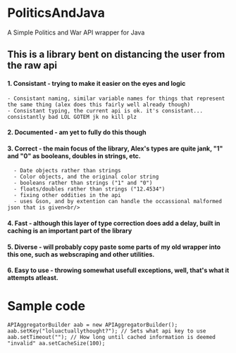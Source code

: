 # PoliticsAndJava
A Simple Politics and War API wrapper for Java<br/>
## This is a library bent on distancing the user from the raw api<br/>
  #### 1. Consistant - trying to make it easier on the eyes and logic<br/>
    - Consistant naming, similar variable names for things that represent the same thing (alex does this fairly well already though)
    - Consistant typing, the current api is ok. it's consistant... consistantly bad LOL GOTEM jk no kill plz
  #### 2. Documented - am yet to fully do this though<br/>
  #### 3. Correct - the main focus of the library, Alex's types are quite jank, "1" and "0" as booleans, doubles in strings, etc.<br/>
      - Date objects rather than strings
      - Color objects, and the original color string
      - booleans rather than strings ("1" and "0")
      - floats/doubles rather than strings ("12.4534")
      - fixing other oddities in the api
      - uses Gson, and by extention can handle the occassional malformed json that is given<br/>
  #### 4. Fast - although this layer of type correction does add a delay, built in caching is an important part of the library<br/>
  #### 5. Diverse - will probably copy paste some parts of my old wrapper into this one, such as webscraping and other utilities.<br/>
  #### 6. Easy to use - throwing somewhat usefull exceptions, well, that's what it attempts atleast.<br/>
# Sample code
`
APIAggregatorBuilder aab = new APIAggregatorBuilder();
aab.setKey("loluactuallythought?"); // Sets what api key to use
aab.setTimeout(""); // How long until cached information is deemed "invalid"
aa.setCacheSize(100);
`

